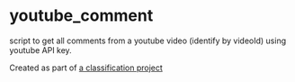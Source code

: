# youtube_comment

script to get all comments from a youtube video (identify by videoId) using youtube API key.

Created as part of [a classification project](https://github.com/Zatan666/Toxic_comment_classification_TH.git)
